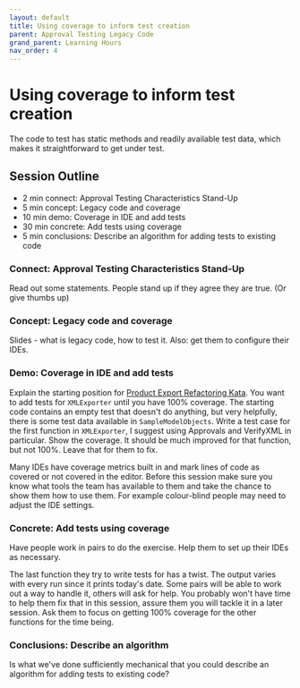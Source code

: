 ```yaml
---
layout: default
title: Using coverage to inform test creation
parent: Approval Testing Legacy Code
grand_parent: Learning Hours
nav_order: 4
---
```


# Using coverage to inform test creation

The code to test has static methods and readily available test data, which makes it straightforward to get under test.


## Session Outline

* 2 min connect: Approval Testing Characteristics Stand-Up 
* 5 min concept: Legacy code and coverage
* 10 min demo: Coverage in IDE and add tests
* 30 min concrete: Add tests using coverage
* 5 min conclusions: Describe an algorithm for adding tests to existing code

### Connect: Approval Testing Characteristics Stand-Up 

Read out some statements. People stand up if they agree they are true. (Or give thumbs up)

### Concept: Legacy code and coverage

Slides - what is legacy code, how to test it.  Also: get them to configure their IDEs.

### Demo: Coverage in IDE and add tests

Explain the starting position for [Product Export Refactoring Kata](https://github.com/emilybache/Product-Export-Refactoring-Kata). You want to add tests for ``XMLExporter`` until you have 100% coverage. The starting code contains an empty test that doesn't do anything, but very helpfully, there is some test data available in ``SampleModelObjects``. Write a test case for the first function in ``XMLExporter``, I suggest using Approvals and VerifyXML in particular. Show the coverage. It should be much improved for that function, but not 100%. Leave that for them to fix.

Many IDEs have coverage metrics built in and mark lines of code as covered or not covered in the editor. Before this session make sure you know what tools the team has available to them and take the chance to show them how to use them. For example colour-blind people may need to adjust the IDE settings. 

### Concrete: Add tests using coverage

Have people work in pairs to do the exercise. Help them to set up their IDEs as necessary.

The last function they try to write tests for has a twist. The output varies with every run since it prints today's date. Some pairs will be able to work out a way to handle it, others will ask for help. You probably won't have time to help them fix that in this session, assure them you will tackle it in a later session. Ask them to focus on getting 100% coverage for the other functions for the time being.

### Conclusions: Describe an algorithm 

Is what we've done sufficiently mechanical that you could describe an algorithm for adding tests to existing code?
